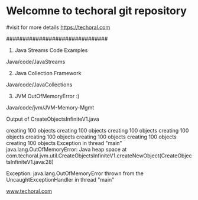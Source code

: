 # Welcomne to  techoral git repository

#visit for more details
https://techoral.com

###############################

1. Java Streams Code Examples

Java/code/JavaStreams

2. Java Collection Framework

Java/code/JavaCollections

3. JVM OutOfMemoryError :)

Java/code/jvm/JVM-Memory-Mgmt

Output of CreateObjectsInfiniteV1.java

>>>

creating 100 objects
creating 100 objects
creating 100 objects
creating 100 objects
creating 100 objects
creating 100 objects
creating 100 objects
creating 100 objects
Exception in thread "main" java.lang.OutOfMemoryError: Java heap space
	at com.techoral.jvm.util.CreateObjectsInfiniteV1.createNewObject(CreateObjectsInfiniteV1.java:28)

Exception: java.lang.OutOfMemoryError thrown from the UncaughtExceptionHandler in thread "main"


www.techoral.com


